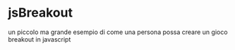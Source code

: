 # jsBreakout

un piccolo ma grande esempio di come una persona possa creare un gioco breakout in javascript
